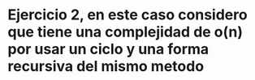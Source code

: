 # Ejercicio 2, en este caso considero que tiene una complejidad de o(n) por usar un ciclo y una forma recursiva del mismo metodo
